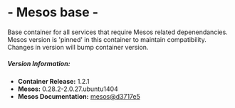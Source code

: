 # - Mesos base -

Base container for all services that require Mesos related depenendancies. Mesos version is 'pinned' in this container to maintain compatibility. Changes in version will bump container version.

##### Version Information:

* **Container Release:** 1.2.1
* **Mesos:**  0.28.2-2.0.27.ubuntu1404
* **Mesos Documentation:** [mesos@d3717e5](https://github.com/apache/mesos/tree/d3717e5c4d1bf4fca5c41cd7ea54fae489028faa/docs)

